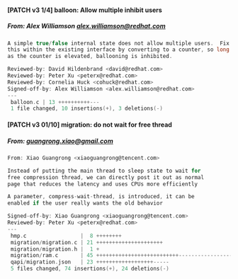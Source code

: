 #### [PATCH v3 1/4] balloon: Allow multiple inhibit users
##### From: Alex Williamson <alex.williamson@redhat.com>

```c
A simple true/false internal state does not allow multiple users.  Fix
this within the existing interface by converting to a counter, so long
as the counter is elevated, ballooning is inhibited.

Reviewed-by: David Hildenbrand <david@redhat.com>
Reviewed-by: Peter Xu <peterx@redhat.com>
Reviewed-by: Cornelia Huck <cohuck@redhat.com>
Signed-off-by: Alex Williamson <alex.williamson@redhat.com>
---
 balloon.c | 13 ++++++++++---
 1 file changed, 10 insertions(+), 3 deletions(-)

```
#### [PATCH v3 01/10] migration: do not wait for free thread
##### From: guangrong.xiao@gmail.com

```c
From: Xiao Guangrong <xiaoguangrong@tencent.com>

Instead of putting the main thread to sleep state to wait for
free compression thread, we can directly post it out as normal
page that reduces the latency and uses CPUs more efficiently

A parameter, compress-wait-thread, is introduced, it can be
enabled if the user really wants the old behavior

Signed-off-by: Xiao Guangrong <xiaoguangrong@tencent.com>
Reviewed-by: Peter Xu <peterx@redhat.com>
---
 hmp.c                 |  8 ++++++++
 migration/migration.c | 21 +++++++++++++++++++++
 migration/migration.h |  1 +
 migration/ram.c       | 45 ++++++++++++++++++++++++++-------------------
 qapi/migration.json   | 23 ++++++++++++++++++-----
 5 files changed, 74 insertions(+), 24 deletions(-)

```
